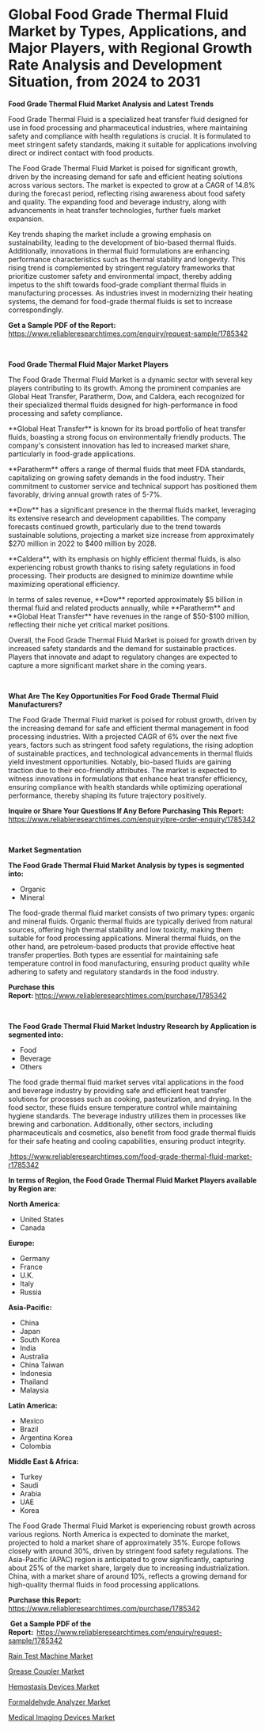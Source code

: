 <p><h1>Global Food Grade Thermal Fluid Market by Types, Applications, and Major Players, with Regional Growth Rate Analysis and Development Situation, from 2024 to 2031</h1></p><p><strong>Food Grade Thermal Fluid Market Analysis and Latest Trends</strong></p>
<p><p>Food Grade Thermal Fluid is a specialized heat transfer fluid designed for use in food processing and pharmaceutical industries, where maintaining safety and compliance with health regulations is crucial. It is formulated to meet stringent safety standards, making it suitable for applications involving direct or indirect contact with food products.</p><p>The Food Grade Thermal Fluid Market is poised for significant growth, driven by the increasing demand for safe and efficient heating solutions across various sectors. The market is expected to grow at a CAGR of 14.8% during the forecast period, reflecting rising awareness about food safety and quality. The expanding food and beverage industry, along with advancements in heat transfer technologies, further fuels market expansion.</p><p>Key trends shaping the market include a growing emphasis on sustainability, leading to the development of bio-based thermal fluids. Additionally, innovations in thermal fluid formulations are enhancing performance characteristics such as thermal stability and longevity. This rising trend is complemented by stringent regulatory frameworks that prioritize customer safety and environmental impact, thereby adding impetus to the shift towards food-grade compliant thermal fluids in manufacturing processes. As industries invest in modernizing their heating systems, the demand for food-grade thermal fluids is set to increase correspondingly.</p></p>
<p><strong>Get a Sample PDF of the Report:&nbsp;</strong> <a href="https://www.reliableresearchtimes.com/enquiry/request-sample/1785342?utm_campaign=1835&utm_medium=2&utm_source=Github&utm_content=ia&utm_term=18122024&utm_id=food-grade-thermal-fluid">https://www.reliableresearchtimes.com/enquiry/request-sample/1785342</a></p>
<p>&nbsp;</p>
<p><strong>Food Grade Thermal Fluid Major Market Players</strong></p>
<p><p>The Food Grade Thermal Fluid Market is a dynamic sector with several key players contributing to its growth. Among the prominent companies are Global Heat Transfer, Paratherm, Dow, and Caldera, each recognized for their specialized thermal fluids designed for high-performance in food processing and safety compliance.</p><p>**Global Heat Transfer** is known for its broad portfolio of heat transfer fluids, boasting a strong focus on environmentally friendly products. The company's consistent innovation has led to increased market share, particularly in food-grade applications.</p><p>**Paratherm** offers a range of thermal fluids that meet FDA standards, capitalizing on growing safety demands in the food industry. Their commitment to customer service and technical support has positioned them favorably, driving annual growth rates of 5-7%.</p><p>**Dow** has a significant presence in the thermal fluids market, leveraging its extensive research and development capabilities. The company forecasts continued growth, particularly due to the trend towards sustainable solutions, projecting a market size increase from approximately $270 million in 2022 to $400 million by 2028.</p><p>**Caldera**, with its emphasis on highly efficient thermal fluids, is also experiencing robust growth thanks to rising safety regulations in food processing. Their products are designed to minimize downtime while maximizing operational efficiency.</p><p>In terms of sales revenue, **Dow** reported approximately $5 billion in thermal fluid and related products annually, while **Paratherm** and **Global Heat Transfer** have revenues in the range of $50-$100 million, reflecting their niche yet critical market positions.</p><p>Overall, the Food Grade Thermal Fluid Market is poised for growth driven by increased safety standards and the demand for sustainable practices. Players that innovate and adapt to regulatory changes are expected to capture a more significant market share in the coming years.</p></p>
<p>&nbsp;</p>
<p><strong>What Are The Key Opportunities For Food Grade Thermal Fluid Manufacturers?</strong></p>
<p><p>The Food Grade Thermal Fluid market is poised for robust growth, driven by the increasing demand for safe and efficient thermal management in food processing industries. With a projected CAGR of 6% over the next five years, factors such as stringent food safety regulations, the rising adoption of sustainable practices, and technological advancements in thermal fluids yield investment opportunities. Notably, bio-based fluids are gaining traction due to their eco-friendly attributes. The market is expected to witness innovations in formulations that enhance heat transfer efficiency, ensuring compliance with health standards while optimizing operational performance, thereby shaping its future trajectory positively.</p></p>
<p><strong>Inquire or Share Your Questions If Any Before Purchasing This Report:</strong> <a href="https://www.reliableresearchtimes.com/enquiry/pre-order-enquiry/1785342?utm_campaign=1835&utm_medium=2&utm_source=Github&utm_content=ia&utm_term=18122024&utm_id=food-grade-thermal-fluid">https://www.reliableresearchtimes.com/enquiry/pre-order-enquiry/1785342</a></p>
<p>&nbsp;</p>
<p><strong>Market Segmentation</strong></p>
<p><strong>The Food Grade Thermal Fluid Market Analysis by types is segmented into:</strong></p>
<p><ul><li>Organic</li><li>Mineral</li></ul></p>
<p><p>The food-grade thermal fluid market consists of two primary types: organic and mineral fluids. Organic thermal fluids are typically derived from natural sources, offering high thermal stability and low toxicity, making them suitable for food processing applications. Mineral thermal fluids, on the other hand, are petroleum-based products that provide effective heat transfer properties. Both types are essential for maintaining safe temperature control in food manufacturing, ensuring product quality while adhering to safety and regulatory standards in the food industry.</p></p>
<p><strong>Purchase this Report:&nbsp;</strong><a href="https://www.reliableresearchtimes.com/purchase/1785342?utm_campaign=1835&utm_medium=2&utm_source=Github&utm_content=ia&utm_term=18122024&utm_id=food-grade-thermal-fluid">https://www.reliableresearchtimes.com/purchase/1785342</a></p>
<p>&nbsp;</p>
<p><strong>The Food Grade Thermal Fluid Market Industry Research by Application is segmented into:</strong></p>
<p><ul><li>Food</li><li>Beverage</li><li>Others</li></ul></p>
<p><p>The food grade thermal fluid market serves vital applications in the food and beverage industry by providing safe and efficient heat transfer solutions for processes such as cooking, pasteurization, and drying. In the food sector, these fluids ensure temperature control while maintaining hygiene standards. The beverage industry utilizes them in processes like brewing and carbonation. Additionally, other sectors, including pharmaceuticals and cosmetics, also benefit from food grade thermal fluids for their safe heating and cooling capabilities, ensuring product integrity.</p></p>
<p><a href="https://www.reliableresearchtimes.com/food-grade-thermal-fluid-market-r1785342?utm_campaign=1835&utm_medium=2&utm_source=Github&utm_content=ia&utm_term=18122024&utm_id=food-grade-thermal-fluid">&nbsp;https://www.reliableresearchtimes.com/food-grade-thermal-fluid-market-r1785342</a></p>
<p><strong>In terms of Region, the Food Grade Thermal Fluid Market Players available by Region are:</strong></p>
<p>
    <p> <strong> North America: </strong>
        <ul>
            <li>United States</li>
            <li>Canada</li>
        </ul>
        </p> 
    <p> <strong> Europe: </strong>
        <ul>
            <li>Germany</li>
            <li>France</li>
            <li>U.K.</li>
            <li>Italy</li>
            <li>Russia</li>
        </ul>
        </p> 
    <p> <strong> Asia-Pacific: </strong>
        <ul>
            <li>China</li>
            <li>Japan</li>
            <li>South Korea</li>
            <li>India</li>
            <li>Australia</li>
            <li>China Taiwan</li>
            <li>Indonesia</li>
            <li>Thailand</li>
            <li>Malaysia</li>
        </ul>
        </p> 
    <p> <strong> Latin America: </strong>
        <ul>
            <li>Mexico</li>
            <li>Brazil</li>
            <li>Argentina Korea</li>
            <li>Colombia</li>
        </ul>
        </p> 
    <p> <strong> Middle East & Africa: </strong>
        <ul>
            <li>Turkey</li>
            <li>Saudi</li>
            <li>Arabia</li>
            <li>UAE</li>
            <li>Korea</li>
        </ul>
    </p>
    </p>
<p><p>The Food Grade Thermal Fluid Market is experiencing robust growth across various regions. North America is expected to dominate the market, projected to hold a market share of approximately 35%. Europe follows closely with around 30%, driven by stringent food safety regulations. The Asia-Pacific (APAC) region is anticipated to grow significantly, capturing about 25% of the market share, largely due to increasing industrialization. China, with a market share of around 10%, reflects a growing demand for high-quality thermal fluids in food processing applications.</p></p>
<p><strong>Purchase this Report: </strong><a href="https://www.reliableresearchtimes.com/purchase/1785342?utm_campaign=1835&utm_medium=2&utm_source=Github&utm_content=ia&utm_term=18122024&utm_id=food-grade-thermal-fluid">https://www.reliableresearchtimes.com/purchase/1785342</a></p>
<p>&nbsp;<strong>Get a Sample PDF of the Report:&nbsp;&nbsp;</strong><a href="https://www.reliableresearchtimes.com/enquiry/request-sample/1785342?utm_campaign=1835&utm_medium=2&utm_source=Github&utm_content=ia&utm_term=18122024&utm_id=food-grade-thermal-fluid">https://www.reliableresearchtimes.com/enquiry/request-sample/1785342</a></p>
<p><strong></strong></p>
<p><p><a href="https://www.linkedin.com/pulse/rain-test-machine-market-outlook-from-2024-2031-trends-3quvf?utm_campaign=1835&utm_medium=2&utm_source=Github&utm_content=ia&utm_term=18122024&utm_id=food-grade-thermal-fluid">Rain Test Machine Market</a></p><p><a href="https://www.linkedin.com/pulse/grease-coupler-market-analysis-industry-trends-cagr-52-growth-cncvf?utm_campaign=1835&utm_medium=2&utm_source=Github&utm_content=ia&utm_term=18122024&utm_id=food-grade-thermal-fluid">Grease Coupler Market</a></p><p><a href="https://www.linkedin.com/pulse/hemostasis-devices-research-study-market-outlook-regulatory-4wyne?utm_campaign=1835&utm_medium=2&utm_source=Github&utm_content=ia&utm_term=18122024&utm_id=food-grade-thermal-fluid">Hemostasis Devices Market</a></p><p><a href="https://www.linkedin.com/pulse/formaldehyde-analyzer-market-share-size-2024-2031-detailed-cldsf?utm_campaign=1835&utm_medium=2&utm_source=Github&utm_content=ia&utm_term=18122024&utm_id=food-grade-thermal-fluid">Formaldehyde Analyzer Market</a></p><p><a href="https://www.linkedin.com/pulse/projected-market-expansion-medical-imaging-devices-57-cagr-from-fxpff?utm_campaign=1835&utm_medium=2&utm_source=Github&utm_content=ia&utm_term=18122024&utm_id=food-grade-thermal-fluid">Medical Imaging Devices Market</a></p></p>